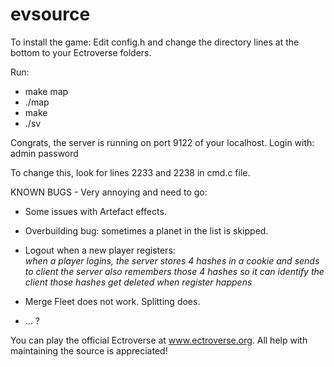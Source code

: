 evsource
========
To install the game:
Edit config.h and change the directory lines at the bottom to your Ectroverse folders.

Run:
* make map
* ./map
* make
* ./sv

Congrats, the server is running on port 9122 of your localhost.
Login with:
admin
password

To change this, look for lines 2233 and 2238 in cmd.c file.

KNOWN BUGS - Very annoying and need to go:
* Some issues with Artefact effects.
* Overbuilding bug: sometimes a planet in the list is skipped.
* Logout when a new player registers: <br>
  <i>when a player logins, the server stores 4 hashes in a cookie and sends to client
  the server also remembers those 4 hashes so it can identify the client those hashes
  get deleted when register happens</i>

* Merge Fleet does not work. Splitting does.
* ... ?


You can play the official Ectroverse at www.ectroverse.org. All help with maintaining the source is appreciated! 
